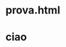 # prova.html
<html>
  <body>
  <head>
    <div id="barra"></div>
<h1> ciao </h1>    
</head>
<a href="https://www.youtube.com/watch?v=0Ue6FsaMnas&index=8&list=WL"> </a>

</body>
</html>

